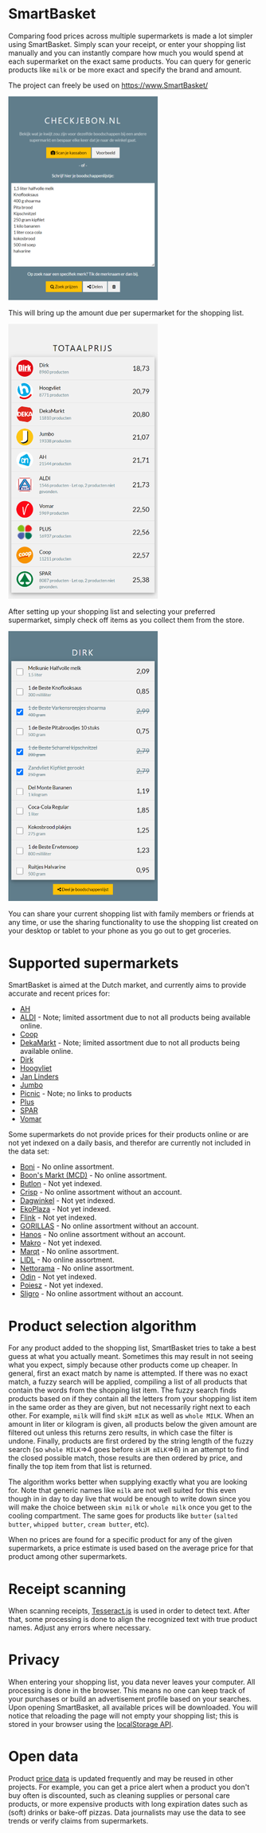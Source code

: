# SmartBasket

Comparing food prices across multiple supermarkets is made a lot simpler using SmartBasket. Simply scan your receipt, or enter your shopping list manually and you can instantly compare how much you would spend at each supermarket on the exact same products. You can query for generic products like `milk` or be more exact and specify the brand and amount.

The project can freely be used on https://www.SmartBasket/

<img src="./images/screenshot1.png" width="300" title="Shopping list editor">

This will bring up the amount due per supermarket for the shopping list.

<img src="./images/screenshot2.png" width="300" title="Prices per supermarket">

After setting up your shopping list and selecting your preferred supermarket, simply check off items as you collect them from the store.

<img src="./images/screenshot3.png" width="300" title="Shopping list">

You can share your current shopping list with family members or friends at any time, or use the sharing functionality to use the shopping list created on your desktop or tablet to your phone as you go out to get groceries.

# Supported supermarkets

SmartBasket is aimed at the Dutch market, and currently aims to provide accurate and recent prices for:

* [AH](https://www.ah.nl/)
* [ALDI](https://www.aldi.nl/) - Note; limited assortment due to not all products being available online.
* [Coop](https://www.coop.nl/)
* [DekaMarkt](https://www.dekamarkt.nl/) - Note; limited assortment due to not all products being available online.
* [Dirk](https://www.dirk.nl/)
* [Hoogvliet](https://www.hoogvliet.com/)
* [Jan Linders](https://www.janlinders.nl/)
* [Jumbo](https://www.jumbo.com/)
* [Picnic](http://picnic.nl/) - Note; no links to products
* [Plus](https://www.plus.nl/)
* [SPAR](https://www.spar.nl/)
* [Vomar](https://www.vomar.nl/)

Some supermarkets do not provide prices for their products online or are not yet indexed on a daily basis, and therefor are currently not included in the data set:

* [Boni](https://bonisupermarkt.nl/) - No online assortment.
* [Boon's Markt (MCD)](https://www.boonsmarkt.nl/) - No online assortment.
* [Butlon](https://butlon.com/) - Not yet indexed.
* [Crisp](https://www.crisp.nl/) - No online assortment without an account.
* [Dagwinkel](https://www.lekkermakkelijk.nl/) - Not yet indexed.
* [EkoPlaza](https://www.ekoplaza.nl/) - Not yet indexed.
* [Flink](https://www.goflink.com/) -  Not yet indexed.
* [GORILLAS](https://gorillas.io/nl) - No online assortment without an account.
* [Hanos](https://hanos.nl/) - No online assortment without an account.
* [Makro](https://www.makro.nl/) - Not yet indexed.
* [Marqt](https://www.marqt.nl/) - No online assortment.
* [LIDL](https://www.lidl.nl/) - No online assortment.
* [Nettorama](https://www.nettorama.nl/) - No online assortment.
* [Odin](https://www.odin.nl/) -  Not yet indexed.
* [Poiesz](https://www.poiesz-supermarkten.nl/) - Not yet indexed.
* [Sligro](https://www.sligro.nl/) - No online assortment without an account.

# Product selection algorithm

For any product added to the shopping list, SmartBasket tries to take a best guess at what you actually meant. Sometimes this may result in not seeing what you expect, simply because other products come up cheaper. In general, first an exact match by name is attempted. If there was no exact match, a fuzzy search will be applied, compiling a list of all products that contain the words from the shopping list item. The fuzzy search finds products based on if they contain all the letters from your shopping list item in the same order as they are given, but not necessarily right next to each other. For example, `milk` will find `skiM mILK` as well as `whole MILK`. When an amount in liter or kilogram is given, all products below the given amount are filtered out unless this returns zero results, in which case the filter is undone. Finally, products are first ordered by the string length of the fuzzy search (so `whole MILK`=>4 goes before `skiM mILK`=>6) in an attempt to find the closed possible match, those results are then ordered by price, and finally the top item from that list is returned. 

The algorithm works better when supplying exactly what you are looking for. Note that generic names like `milk` are not well suited for this even though in in day to day live that would be enough to write down since you will make the choice between `skim milk` or `whole milk` once you get to the cooling compartment. The same goes for products like `butter` (`salted butter`, `whipped butter`, `cream butter`, etc).

When no prices are found for a specific product for any of the given supermarkets, a price estimate is used based on the average price for that product among other supermarkets.

# Receipt scanning

When scanning receipts, [Tesseract.js](https://github.com/naptha/tesseract.js/) is used in order to detect text. After that, some processing is done to align the recognized text with true product names. Adjust any errors where necessary.

# Privacy

When entering your shopping list, you data never leaves your computer. All processing is done in the browser. This means no one can keep track of your purchases or build an advertisement profile based on your searches. Upon opening SmartBasket, all available prices will be downloaded. You will notice that reloading the page will not empty your shopping list; this is stored in your browser using the [localStorage API](https://developer.mozilla.org/en-US/docs/Web/API/Window/localStorage).

# Open data

Product [price data](https://github.com/supermarkt/checkjebon/blob/main/data/supermarkets.json?raw=true) is updated frequently and may be reused in other projects. For example, you can get a price alert when a product you don't buy often is discounted, such as cleaning supplies or personal care products, or more expensive products with long expiration dates such as (soft) drinks or bake-off pizzas. Data journalists may use the data to see trends or verify claims from supermarkets.
